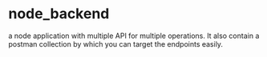 # node_backend
a node application with multiple API for multiple operations.
It also contain a postman collection by which you can target the endpoints easily.
